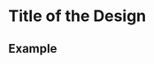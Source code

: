 Title of the Design
===================

<!-- Describe your change here.  This is purposefully freeform: we want
enough information to evaluate the design, but not so much that you're
annoyed by the overall design process and decide to bake cookies instead.
-->

## Example

<!-- Specify an example of how the user would use this.  It helps other
contributors get a feel for how this will look in real code, and provides
a good oportunity to evaluate the end-user feel of the code for yourself.

If you find yourself groaning at verbosity, copy-and-pasting a lot, or
writing a bunch of tiny helper functions, it's a good indication that you
might need to re-evaluate the user experience of your design.

This is also a good oportunity to stop and write a proof-of-concept, if
you haven't already, which should help catch practical nits with the
design. -->

